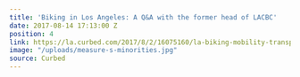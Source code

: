 ```yaml
---
title: 'Biking in Los Angeles: A Q&A with the former head of LACBC'
date: 2017-08-14 17:13:00 Z
position: 4
link: https://la.curbed.com/2017/8/2/16075160/la-biking-mobility-transportation-vision-zero
image: "/uploads/measure-s-minorities.jpg"
source: Curbed
---
```


